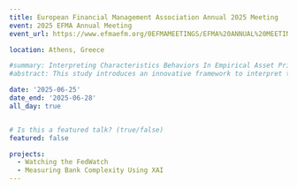 ```yaml
---
title: European Financial Management Association Annual 2025 Meeting
event: 2025 EFMA Annual Meeting
event_url: https://www.efmaefm.org/0EFMAMEETINGS/EFMA%20ANNUAL%20MEETINGS/2025-Greece/2025%20meetings.php

location: Athens, Greece

#summary: Interpreting Characteristics Behaviors In Empirical Asset Pricing
#abstract: This study introduces an innovative framework to interpret the behaviors of firm characteristics in predicting expected returns through machine learning models, directly addressing the challenges of transparency and interpretability. Our approach utilizes the Local Interpretable Model-Agnostic Explanations (LIME) to evaluate firm characteristics based on their statistical significance and behaviors—linearity, independence, insignificance, and interaction—offering a novel perspective on their predictive roles. Empirical findings demonstrate a complex interplay among these behaviors, with interaction effects playing a pivotal role, thus challenging the traditional emphasis on linear and independent influences in asset pricing models. Our research provides new insights into the mechanisms of machine learning predictions in asset pricing, paving the way for further exploration into the economic rationale behind data-driven findings and enhancing understanding of complex asset pricing dynamics.

date: '2025-06-25'
date_end: '2025-06-28'
all_day: true


# Is this a featured talk? (true/false)
featured: false

projects:
  - Watching the FedWatch 
  - Measuring Bank Complexity Using XAI 
---
```



